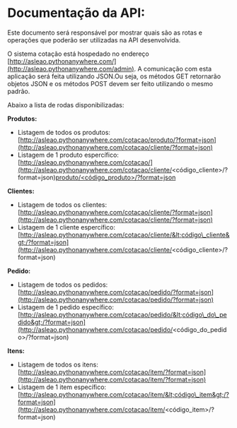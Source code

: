 # Documentação da API:

Este documento será responsável por mostrar quais são as rotas e operações que poderão ser utilizadas na API desenvolvida.

O sistema cotação está hospedado no endereço [http://asleao.pythonanywhere.com/](http://asleao.pythonanywhere.com/admin). A comunicação com esta aplicação será feita utilizando JSON.Ou seja, os métodos GET retornarão objetos JSON e os métodos POST devem ser feito utilizando o mesmo padrão.

Abaixo a lista de rodas disponibilizadas:

**Produtos:**

* Listagem de todos os produtos:[http://asleao.pythonanywhere.com/cotacao/produto/?format=json](http://asleao.pythonanywhere.com/cotacao/cliente/?format=json)
* Listagem de 1 produto espercífico: [http://asleao.pythonanywhere.com/cotacao/](http://asleao.pythonanywhere.com/cotacao/cliente/<código_cliente>/?format=json)[produto](http://asleao.pythonanywhere.com/cotacao/cliente/?format=json)[/&lt;código\_produto&gt;/?format=json](http://asleao.pythonanywhere.com/cotacao/cliente/<código_cliente>/?format=json)

**Clientes:**

* Listagem de todos os clientes:[http://asleao.pythonanywhere.com/cotacao/cliente/?format=json](http://asleao.pythonanywhere.com/cotacao/cliente/?format=json)
* Listagem de 1 cliente espercífico: [http://asleao.pythonanywhere.com/cotacao/cliente/&lt;código\_cliente&gt;/?format=json](http://asleao.pythonanywhere.com/cotacao/cliente/<código_cliente>/?format=json)

**Pedido:**

* Listagem de todos os pedidos: [http://asleao.pythonanywhere.com/cotacao/pedido/?format=json](http://asleao.pythonanywhere.com/cotacao/pedido/?format=json)
* Listagem de 1 pedido específico: [http://asleao.pythonanywhere.com/cotacao/pedido/&lt;código\_do\_pedido&gt;/?format=json](http://asleao.pythonanywhere.com/cotacao/pedido/<código_do_pedido>/?format=json)

**Itens:**

* Listagem de todos os itens: [http://asleao.pythonanywhere.com/cotacao/item/?format=json](http://asleao.pythonanywhere.com/cotacao/item/?format=json)
* Listagem de 1 item específico: [http://asleao.pythonanywhere.com/cotacao/item/&lt;código\_item&gt;/?format=json](http://asleao.pythonanywhere.com/cotacao/item/<código_item>/?format=json)





